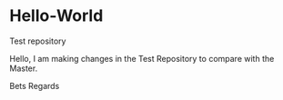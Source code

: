 # Hello-World
Test repository

Hello,
I am making changes in the Test Repository to compare with the Master. 

Bets Regards
